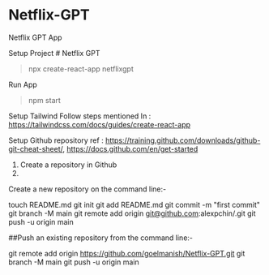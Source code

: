 # Netflix-GPT
Netflix GPT App

Setup Project # Netflix GPT 
> npx create-react-app netflixgpt

Run App
> npm start

Setup Tailwind
Follow steps mentioned In : https://tailwindcss.com/docs/guides/create-react-app

Setup Github repository 
ref : https://training.github.com/downloads/github-git-cheat-sheet/, https://docs.github.com/en/get-started
1. Create a repository in Github
2. 

Create a new repository on the command line:-

touch README.md
git init
git add README.md
git commit -m "first commit"
git branch -M main
git remote add origin git@github.com:alexpchin/<reponame>.git
git push -u origin main

##Push an existing repository from the command line:- 

git remote add origin https://github.com/goelmanish/Netflix-GPT.git
git branch -M main
git push -u origin main
